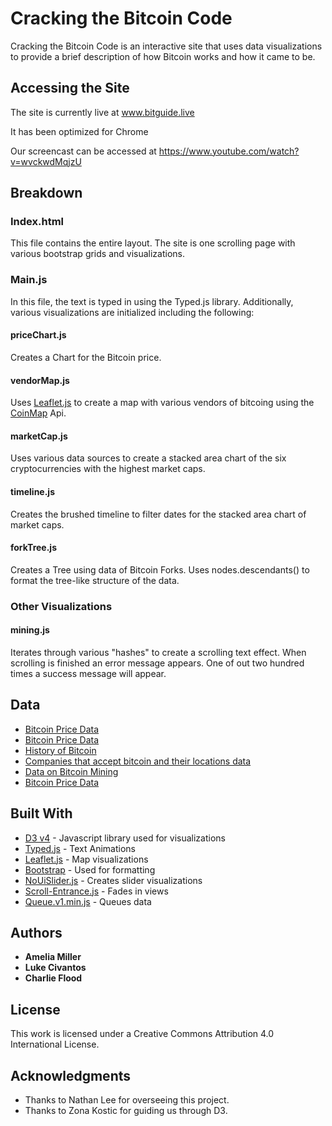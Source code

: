# Cracking the Bitcoin Code

Cracking the Bitcoin Code is an interactive site that uses data visualizations to provide a brief description of how Bitcoin works and how it came to be. 

## Accessing the Site

The site is currently live at www.bitguide.live 

It has been optimized for Chrome

Our screencast can be accessed at https://www.youtube.com/watch?v=wvckwdMqjzU

## Breakdown 

### Index.html

This file contains the entire layout. The site is one scrolling page with various bootstrap grids and visualizations. 

### Main.js

In this file, the text is typed in using the Typed.js library. Additionally, various visualizations are initialized including the following: 

#### priceChart.js

Creates a Chart for the Bitcoin price. 

#### vendorMap.js

Uses [Leaflet.js](http://leafletjs.com/) to create a map with various vendors of bitcoing using the [CoinMap](https://coinmap.org/api/) Api. 

#### marketCap.js

Uses various data sources to create a stacked area chart of the six cryptocurrencies with the highest market caps. 

#### timeline.js

Creates the brushed timeline to filter dates for the stacked area chart of market caps. 

#### forkTree.js

Creates a Tree using data of Bitcoin Forks. Uses nodes.descendants() to format the tree-like structure of the data. 

### Other Visualizations

#### mining.js

Iterates through various "hashes" to create a scrolling text effect. When scrolling is finished an error message appears. One of out two hundred times a success message will appear. 

## Data

* [Bitcoin Price Data](https://www.kaggle.com/mczielinski/bitcoin-historical-data)
* [Bitcoin Price Data](https://www.kaggle.com/sudalairajkumar/cryptocurrencypricehistory)
* [History of Bitcoin](http://www.nytimes.com/interactive/technology/bitcoin-timeline.html#/#time284_8155)
* [Companies that accept bitcoin and their locations data](https://99bitcoins.com/who-accepts-bitcoins-payment-companies-stores-take-bitcoins/) 
* [Data on Bitcoin Mining](https://www.bitcoinmining.com/) 
* [Bitcoin Price Data](https://blockchain.info/charts/market-price)

## Built With

* [D3 v4](https://d3js.org/) - Javascript library used for visualizations
* [Typed.js](https://github.com/mattboldt/typed.js/) - Text Animations
* [Leaflet.js](http://leafletjs.com/) - Map visualizations
* [Bootstrap](https://getbootstrap.com/) - Used for formatting
* [NoUiSlider.js](https://refreshless.com/nouislider/) - Creates slider visualizations
* [Scroll-Entrance.js](https://andycaygill.github.io/scroll-entrance/) - Fades in views
* [Queue.v1.min.js](https://github.com/d3/d3-queue) - Queues data

## Authors

* **Amelia Miller** 
* **Luke Civantos**
* **Charlie Flood** 

## License

This work is licensed under a Creative Commons Attribution 4.0 International License.

## Acknowledgments

* Thanks to Nathan Lee for overseeing this project.
* Thanks to Zona Kostic for guiding us through D3. 
